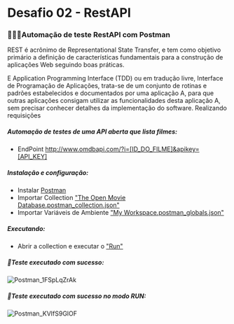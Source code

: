# Desafio 02 - RestAPI

### 👨🏻‍💻Automação de teste RestAPI com Postman

REST é acrônimo de Representational State Transfer, e tem como objetivo primário a definição de características fundamentais para a construção de aplicações Web seguindo boas práticas.

E Application Programming Interface (TDD) ou em tradução livre, Interface de Programação de Aplicações, trata-se de um conjunto de rotinas e padrões estabelecidos e documentados por uma aplicação A, para que outras aplicações consigam utilizar as funcionalidades desta aplicação A, sem precisar conhecer detalhes da implementação do software.
Realizando requisições 

##### Automação de testes de uma API aberta que lista filmes:
 - EndPoint http://www.omdbapi.com/?i=[ID_DO_FILME]&apikey=[API_KEY]

 
 ##### Instalação e configuração:
 - Instalar [Postman](https://www.postman.com/)
 - Importar Collection ["The Open Movie Database.postman_collection.json"](https://github.com/leandroalimati/Desafio_02_RestApi/blob/master/RestAPI_TheOpenMovieDatabase/The%20Open%20Movie%20Database.postman_collection.json)
 - Importar Variáveis de Ambiente ["My Workspace.postman_globals.json"](https://github.com/leandroalimati/Desafio_02_RestApi/blob/master/RestAPI_TheOpenMovieDatabase/The%20Open%20Movie%20Database.postman_collection.json)

 ##### Executando:
 - Abrir a collection e executar o ["Run"](https://learning.postman.com/docs/postman/collection-runs/starting-a-collection-run/)

 ##### 🤖Teste executado com sucesso:
![Postman_1FSpLqZrAk](https://user-images.githubusercontent.com/9616953/79605277-f8d76600-80c5-11ea-8c98-e0e37759c5a3.png)
##### 🤖Teste executado com sucesso no modo RUN:
![Postman_KVIfS9GlOF](https://user-images.githubusercontent.com/9616953/79605302-055bbe80-80c6-11ea-989a-f6981ce41e98.png)

